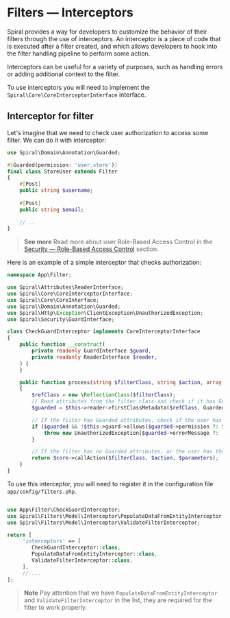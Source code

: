 # Filters — Interceptors

Spiral provides a way for developers to customize the behavior of their filters through the use of interceptors. An 
interceptor is a piece of code that is executed after a filter created, and which allows developers to hook into the 
filter handling pipeline to perform some action.

Interceptors can be useful for a variety of purposes, such as handling errors or adding additional context to the
filter.

To use interceptors you will need to implement the `Spiral\Core\CoreInterceptorInterface` interface.

## Interceptor for filter

Let's imagine that we need to check user authorization to access some filter. We can do it with interceptor:

```php
use Spiral\Domain\Annotation\Guarded;

#[Guarded(permission: 'user.store')]
final class StoreUser extends Filter
{
    #[Post]
    public string $username;
    
    #[Post]
    public string $email;
    
    //...
}
```

> **See more**
> Read more about user Role-Based Access Control in the [Security — Role-Based Access Control](../security/rbac.md)
> section.

Here is an example of a simple interceptor that checks authorization:

```php
namespace App\Filter;

use Spiral\Attributes\ReaderInterface;
use Spiral\Core\CoreInterceptorInterface;
use Spiral\Core\CoreInterface;
use Spiral\Domain\Annotation\Guarded;
use Spiral\Http\Exception\ClientException\UnauthorizedException;
use Spiral\Security\GuardInterface;

class CheckGuardInterceptor implements CoreInterceptorInterface
{
    public function __construct(
        private readonly GuardInterface $guard,
        private readonly ReaderInterface $reader,
    ) {
    }

    public function process(string $filterClass, string $action, array $parameters, CoreInterface $core): mixed
    {
        $refClass = new \ReflectionClass($filterClass);
        // Read attributes from the filter class and check if it has Guarded annotation
        $guarded = $this->reader->firstClassMetadata($refClass, Guarded::class);

        // If the filter has Guarded attributes, check if the user has the permission
        if ($guarded && !$this->guard->allows($guarded->permission ?: $filterClass)) {
            throw new UnauthorizedException($guarded->errorMessage ?: 'Access denied');
        }

        // If the filter has no Guarded attributes, or the user has the permission, continue
        return $core->callAction($filterClass, $action, $parameters);
    }
}
```

To use this interceptor, you will need to register it in the configuration file `app/config/filters.php`.

```php

use App\Filter\CheckGuardInterceptor;
use Spiral\Filters\Model\Interceptor\PopulateDataFromEntityInterceptor;
use Spiral\Filters\Model\Interceptor\ValidateFilterInterceptor;

return [    
     'interceptors' => [
        CheckGuardInterceptor::class,
        PopulateDataFromEntityInterceptor::class,
        ValidateFilterInterceptor::class,
     ],
     // ...
];
```

> **Note**
> Pay attention that we have `PopulateDataFromEntityInterceptor` and `ValidateFilterInterceptor` in the list, they are
> required for the filter to work properly.
